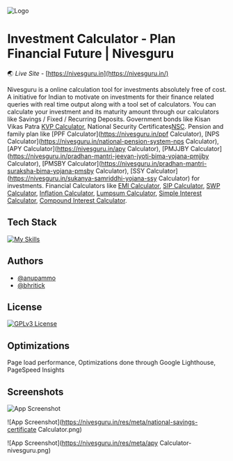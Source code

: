 
![Logo](https://nivesguru.in/android-icon-192x192.png)


# Investment Calculator - Plan Financial Future | Nivesguru

🌏 *Live Site* - [https://nivesguru.in](https://nivesguru.in/)

Nivesguru is a online calculation tool for investments absolutely free of cost. A initiative for Indian to motivate on investments for their finance related queries with real time output along with a tool set of calculators. You can calculate your investment and its maturity amount through our calculators like Savings / Fixed / Recurring Deposits. Government bonds like Kisan Vikas Patra [KVP Calculator](https://nivesguru.in/kvp-calculator), National Security Certificates[NSC](https://nivesguru.in/national-savings-certificate-nsc-calculator). Pension and family plan like [PPF Calculator](https://nivesguru.in/ppf Calculator), [NPS Calculator](https://nivesguru.in/national-pension-system-nps Calculator), [APY Calculator](https://nivesguru.in/apy Calculator), [PMJJBY Calculator](https://nivesguru.in/pradhan-mantri-jeevan-jyoti-bima-yojana-pmjjby Calculator), [PMSBY Calculator](https://nivesguru.in/pradhan-mantri-suraksha-bima-yojana-pmsby Calculator), [SSY Calculator](https://nivesguru.in/sukanya-samriddhi-yojana-ssy Calculator) for investments. Financial Calculators like [EMI Calculator](https://nivesguru.in/emi-calculator-online), [SIP Calculator](https://nivesguru.in/systematic-investment-plan-sip-return-calculator), [SWP Calculator](https://nivesguru.in/swp-calculator-online), [Inflation Calculator](https://nivesguru.in/inflation-calculator-india), [Lumpsum Calculator](https://nivesguru.in/lumpsum-calculator-online), [Simple Interest Calculator](https://nivesguru.in/simple-interest-calculator), [Compound Interest Calculator](https://nivesguru.in/compound-interest-calculator).


## Tech Stack


[![My Skills](https://skillicons.dev/icons?i=html,css,js,bootstrap,git,github,svg,ps,vscode&perline=3)](https://skillicons.dev)


## Authors

- [@anupammo](https://www.github.com/anupammo)
- [@bhritick](https://www.github.com/bhritick)


## License

[![GPLv3 License](https://img.shields.io/badge/License-GPL%20v3-yellow.svg)](https://opensource.org/licenses/)


## Optimizations

Page load performance, Optimizations done through Google Lighthouse, PageSpeed Insights


## Screenshots

![App Screenshot](https://nivesguru.in/nivesguru-1.png)

![App Screenshot](https://nivesguru.in/res/meta/national-savings-certificate Calculator.png)

![App Screenshot](https://nivesguru.in/res/meta/apy Calculator-nivesguru.png)

